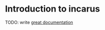 # Introduction to incarus

TODO: write [great documentation](http://jacobian.org/writing/what-to-write/)
